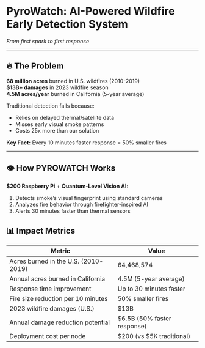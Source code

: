 # PyroWatch: AI-Powered Wildfire Early Detection System  
*From first spark to first response*  

---

## 🔥 The Problem  
**68 million acres** burned in U.S. wildfires (2010-2019)  
**$13B+ damages** in 2023 wildfire season  
**4.5M acres/year** burned in California (5-year average)  

Traditional detection fails because:  
- Relies on delayed thermal/satellite data  
- Misses early visual smoke patterns  
- Costs 25x more than our solution  

**Key Fact:** Every 10 minutes faster response = 50% smaller fires  

---

## 👁️ How PYROWATCH Works  
**$200 Raspberry Pi** + **Quantum-Level Vision AI**:  
1. Detects smoke’s visual fingerprint using standard cameras  
2. Analyzes fire behavior through firefighter-inspired AI  
3. Alerts 30 minutes faster than thermal sensors  

## 📊 Impact Metrics  

| Metric                                | Value                          |  
|---------------------------------------|--------------------------------|  
| Acres burned in the U.S. (2010-2019)  | 64,468,574                     |  
| Annual acres burned in California     | 4.5M (5-year average)          |  
| Response time improvement             | Up to 30 minutes faster        |  
| Fire size reduction per 10 minutes    | 50% smaller fires              |  
| 2023 wildfire damages (U.S.)         | $13B                           |  
| Annual damage reduction potential     | $6.5B (50% faster response)    |  
| Deployment cost per node              | $200 (vs $5K traditional)      |  
